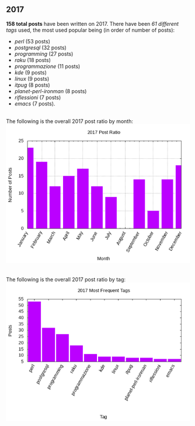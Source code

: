## 2017 

**158 total posts** have been written on 2017.
There have been *61 different tags* used, the most
used popular being (in order of number of posts):
 
- *perl* (53 posts)  
- *postgresql* (32 posts)  
- *programming* (27 posts)  
- *raku* (18 posts)  
- *programmazione* (11 posts)  
- *kde* (9 posts)  
- *linux* (9 posts)  
- *itpug* (8 posts)  
- *planet-perl-ironman* (8 posts)  
- *riflessioni* (7 posts)  
- *emacs* (7 posts).<br/>
<br/>
The following is the overall 2017 post ratio by month:
<br/>
    <center>
      <img src="/images/stats/2017-months.png" alt="2017 post ratio per month" />
    </center>
<br/>

<br/>
The following is the overall 2017 post ratio by tag:
<br/>
  <center>
    <img src="/images/stats/2017-tags.png" alt="2017 post ratio per tag" />
  </center>
<br/>

